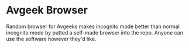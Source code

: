 # Avgeek Browser
Random browser for Avgeeks
makes incognito mode better than normal incognito mode by putted a self-made browser into the repo.
Anyone can use the software however they'd like.
